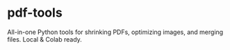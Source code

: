 # pdf-tools
All-in-one Python tools for shrinking PDFs, optimizing images, and merging files. Local &amp; Colab ready.
